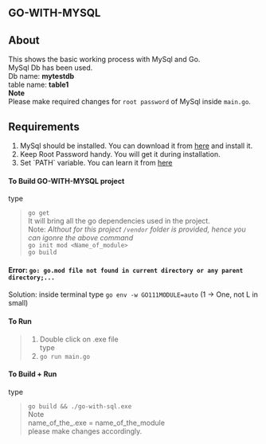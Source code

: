 ## GO-WITH-MYSQL

## About
This shows the basic working process with MySql and Go.
<br>MySql Db has been used.
<br>Db name: **mytestdb**
<br>table name: **table1**
<br>**Note**
<br>Please make required changes for `root password` of MySql inside `main.go`.

## Requirements
<ol>
    <li>MySql should be installed. You can download it from <a href="https://dev.mysql.com/downloads/installer/">here</a> and install it.</li>
    <li>Keep Root Password handy. You will get it during installation.</li>
    <li>Set `PATH` variable. You can learn it from <a href="https://www.tutorialspoint.com/adding-mysql-to-windows-path">here</a></li>
</ol>

#### To Build GO-WITH-MYSQL project
type 
> `go get`
<br>It will bring all the go dependencies used in the project.
<br>Note: _Althout for this project `/vendor` folder is provided, hence you can igonre the above command_
> <br>`go init mod <Name_of_module>`
> <br>`go build`

#### Error: `go: go.mod file not found in current directory or any parent directory;...`
Solution: inside terminal type `go env -w GO111MODULE=auto` (1 -> One, not L in small)

#### To Run 
> 1. Double click on .exe file
<br> type
> 2. `go run main.go`

#### To Build + Run
type
> `go build && ./go-with-sql.exe`
<br>Note
<br>name_of_the_.exe = name_of_the_module
<br>please make changes accordingly.
